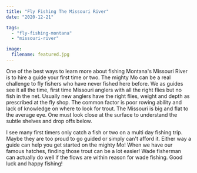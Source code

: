```yaml
---
title: "Fly Fishing The Missouri River"
date: "2020-12-21"

tags:
  - "fly-fishing-montana"
  - "missouri-river"

image:
  filename: featured.jpg
---
```


One of the best ways to learn more about fishing Montana's Missouri River is to hire a guide your first time or two. The mighty Mo can be a real challenge to fly fishers who have never fished here before. We as guides see it all the time, first time Missouri anglers with all the right flies but no fish in the net. Usually new anglers have the right flies, weight and depth as prescribed at the fly shop. The common factor is poor rowing ability and lack of knowledge on where to look for trout. The Missouri is big and flat to the average eye. One must look close at the surface to understand the subtle shelves and drop offs below.

I see many first timers only catch a fish or two on a multi day fishing trip. Maybe they are too proud to go guided or simply can't afford it. Either way a guide can help you get started on the mighty Mo! When we have our famous hatches, finding those trout can be a lot easier! Wade fisherman can actually do well if the flows are within reason for wade fishing. Good luck and happy fishing!
